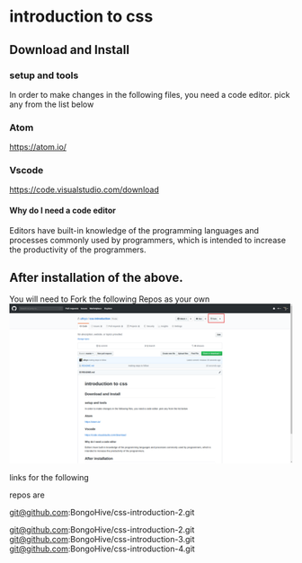 # **introduction to css**

## Download and Install

### setup and tools

In order to make changes in the following files, you need a code editor. pick any from the list below

### Atom
https://atom.io/

### Vscode
https://code.visualstudio.com/download

#### Why do I need a code editor

Editors have built-in knowledge of the programming languages and processes commonly used by programmers, which is intended to increase the productivity of the programmers.

##  After installation of the above. 

You will need to Fork the following Repos as your own
![fork.png](./_meta/fork.png)

links for the following 

repos are 

git@github.com:BongoHive/css-introduction-2.git

git@github.com:BongoHive/css-introduction-2.git
git@github.com:BongoHive/css-introduction-3.git
git@github.com:BongoHive/css-introduction-4.git